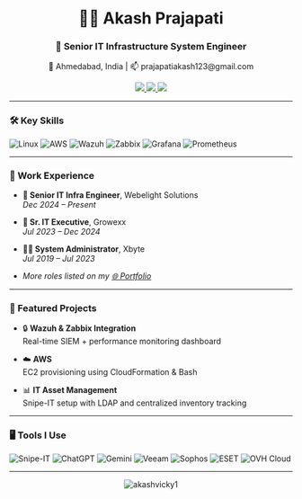 <h1 align="center">👨‍💻 Akash Prajapati</h1>
<h3 align="center">🚀 Senior IT Infrastructure System Engineer</h3>
<p align="center">📍 Ahmedabad, India | 📫 prajapatiakash123@gmail.com</p>

<p align="center">
  <a href="https://www.linkedin.com/in/akash-prajapati-b74905164" target="_blank">
    <img src="https://img.shields.io/badge/LinkedIn-0A66C2?style=for-the-badge&logo=linkedin&logoColor=white" />
  </a>
  <a href="https://akashvicky1.github.io" target="_blank">
    <img src="https://img.shields.io/badge/🌐 Portfolio-Visit-blue?style=for-the-badge" />
  </a>
  <a href="mailto:prajapatiakash123@gmail.com">
    <img src="https://img.shields.io/badge/Email-Me-D14836?style=for-the-badge&logo=gmail&logoColor=white" />
  </a>
</p>

---

### 🛠️ Key Skills

![Linux](https://img.shields.io/badge/Linux-000?style=flat&logo=linux&logoColor=white)
![AWS](https://img.shields.io/badge/AWS-232F3E?style=flat&logo=amazon-aws&logoColor=white)
![Wazuh](https://img.shields.io/badge/Wazuh-005BAC?style=flat&logoColor=white)
![Zabbix](https://img.shields.io/badge/Zabbix-DC382D?style=flat&logo=zabbix&logoColor=white)
![Grafana](https://img.shields.io/badge/Grafana-F46800?style=flat&logo=grafana&logoColor=white)
![Prometheus](https://img.shields.io/badge/Prometheus-E6522C?style=flat&logo=prometheus&logoColor=white)

---

### 💼 Work Experience

- **💼 Senior IT Infra Engineer**, Webelight Solutions  
  _Dec 2024 – Present_

- **💼 Sr. IT Executive**, Growexx  
  _Jul 2023 – Dec 2024_

- **🧑‍💻 System Administrator**, Xbyte  
  _Jul 2019 – Jul 2023_

- _More roles listed on my [🌐 Portfolio](https://akashvicky1.github.io)_

---

### 📁 Featured Projects

- 🔒 **Wazuh & Zabbix Integration**  
  Real-time SIEM + performance monitoring dashboard

- ☁️ **AWS**  
  EC2 provisioning using CloudFormation & Bash

- 📊 **IT Asset Management**  
  Snipe-IT setup with LDAP and centralized inventory tracking

---

### 🖥️ Tools I Use

![Snipe-IT](https://img.shields.io/badge/Snipe--IT-222?style=flat&logo=data&logoColor=white)
![ChatGPT](https://img.shields.io/badge/ChatGPT-10A37F?style=flat&logo=openai&logoColor=white)
![Gemini](https://img.shields.io/badge/Google%20Gemini-4285F4?style=flat&logo=google&logoColor=white)
![Veeam](https://img.shields.io/badge/Veeam-53B848?style=flat&logoColor=white)
![Sophos](https://img.shields.io/badge/Sophos-F1F1F1?style=flat&logoColor=black)
![ESET](https://img.shields.io/badge/ESET-0087C1?style=flat&logoColor=white)
![OVH Cloud](https://img.shields.io/badge/OVH%20Cloud-123F6D?style=flat&logoColor=white)

---

<p align="center">
  <img src="https://komarev.com/ghpvc/?username=akashvicky1&label=Profile%20Views&color=0e75b6&style=flat" alt="akashvicky1" />
</p>
